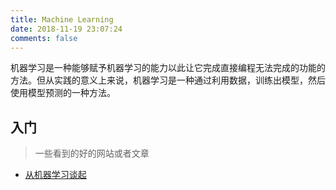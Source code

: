 ```yaml
---
title: Machine Learning
date: 2018-11-19 23:07:24
comments: false
---
```


机器学习是一种能够赋予机器学习的能力以此让它完成直接编程无法完成的功能的方法。但从实践的意义上来说，机器学习是一种通过利用数据，训练出模型，然后使用模型预测的一种方法。

## 入门

> 一些看到的好的网站或者文章

* [从机器学习谈起](http://www.cnblogs.com/subconscious/p/4107357.html)
